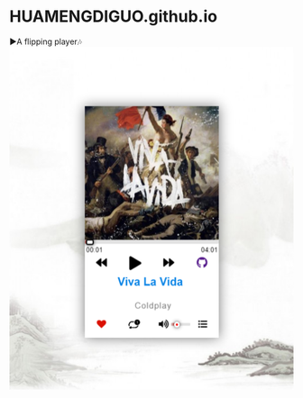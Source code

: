 # HUAMENGDIGUO.github.io
▶A flipping player🎶
![Image text](https://github.com/HUAMENGDIGUO/HUAMENGDIGUO.github.io/blob/master/sample%20img/front.png)
